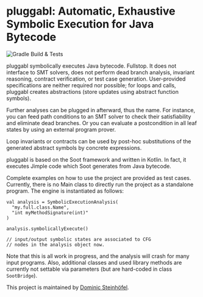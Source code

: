 # pluggabl: Automatic, Exhaustive Symbolic Execution for Java Bytecode

![Gradle Build & Tests](https://github.com/rindPHI/pluggabl/workflows/Gradle%20CI/badge.svg)

pluggabl symbolically executes Java bytecode. Fullstop. It does not interface
to SMT solvers, does not perform dead branch analysis, invariant reasoning,
contract verification, or test case generation. User-provided specifications
are neither required nor possible; for loops and calls, pluggabl creates
abstractions (store updates using abstract function symbols).

Further analyses can be plugged in afterward, thus the name. For instance, you
can feed path conditions to an SMT solver to check their satisfiability and
eliminate dead branches. Or you can evaluate a postcondition in all leaf
states by using an external program prover.

Loop invariants or contracts can be used by post-hoc substitutions of the
generated abstract symbols by concrete expressions.

pluggabl is based on the Soot framework and written in Kotlin. In fact, it
executes Jimple code which Soot generates from Java bytecode.

Complete examples on how to use the project are provided as test cases.
Currently, there is no Main class to directly run the project as a standalone
program. The engine is instantiated as follows:

    val analysis = SymbolicExecutionAnalysis(
      "my.full.class.Name",
      "int myMethodSignature(int)"
    )

    analysis.symbolicallyExecute()
    
    // input/output symbolic states are associated to CFG
    // nodes in the analysis object now.

Note that this is all work in progress, and the analysis will crash for many
input programs. Also, additional classes and used library methods are currently
not settable via parameters (but are hard-coded in class `SootBridge`).

<!--The currently most complex working example is a simple parenthesis
expression parser, which features loops, character arrays, and pure method
invocation expressions.-->

This project is maintained by [Dominic Steinhöfel](https://www.dominic-steinhoefel.de).
